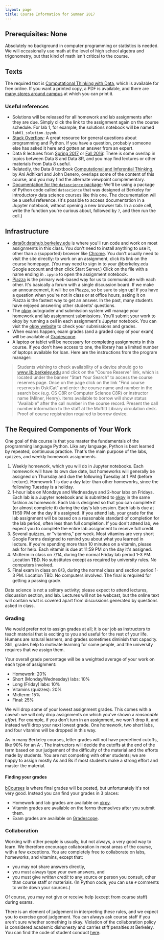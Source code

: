 ```yaml
---
layout: page
title: Course Information for Summer 2017
---
```


## Prerequisites: None
Absolutely no background in computer programming or statistics is needed.  We will occasionally use math at the level 
of high school algebra and trigonometry, but that kind of math isn't critical to the course.

## Texts

The required text is [Computational Thinking with Data](/textbook), which is available for free online.  If you want a printed copy, a PDF is available, and there are [many stores around campus](https://www.yelp.com/search?find_desc=Printing&find_loc=Berkeley,+CA) at which you can print it.

### Useful references
- Solutions will be released for all homework and lab assignments after they are due.  Simply click the link to the assignment again on the course schedule.  For lab 1, for example, the solutions notebook will be named `lab01_solution.ipynb`.
- [Stack Overflow](http://stackoverflow.com): A great resource for general questions about programming and Python.  If you have a question, probably someone else has asked it here and gotten an answer from an expert.
- Data 8 lectures from [Spring 2017](https://data8.org/sp17) or [Fall 2016](https://data8.org/fa16): There is some overlap in topics between Data 8 and Data 8R, and you may find lectures or other materials from Data 8 useful.
- Relatedly, the Data 8 textbook [Computational and Inferential Thinking](http://inferentialthinking.org), by Ani Adhikari and John Denero, overlaps some of the content of this course, and you may find the alternate viewpoint complementary.
- [Documentation for the `datascience` package](https://data8.org/datascience/): We'll be using a package of Python code called `datascience` that was designed at Berkeley for introductory data science courses like this one.  The documentation will be a useful reference.  (It's possible to access documentation in a Jupyter notebook, without opening a new browser tab.  In a code cell, write the function you're curious about, followed by `?`, and then run the cell.)

## Infrastructure
- [data8r.datahub.berkeley.edu](https://data8r.datahub.berkeley.edu) is where you'll run code and work on most assignments in this class.  You don't need to install anything to use it, other than a (supported) browser like [Chrome](https://google.com/chrome).  You don't usually need to visit the site directly: to work on an assignment, click its link on the course homepage.  (You may need to sign in to your @berkeley.edu Google account and then click Start Server.)  Click on the file with a name ending in `.ipynb` to open the assignment notebook.
- [Piazza](https://piazza.com) is the primary web-based way for us to communicate with each other.  It's basically a forum with a single discussion board.  If we make an announcement, it will be on Piazza, so be sure to sign up!  If you have a question when you're not in class or at office hours, asking it on Piazza is the fastest way to get an answer.  In the past, many students have enjoyed answering other students' questions.
- The [okpy](https://okpy.org) autograder and submission system will manage your homework and lab assignment submissions.  You'll submit your work to okpy by running a cell in each assignment's Jupyter notebook.  You can visit the [okpy website](okpy.org) to check your submissions and grades.
- When exams happen, exam grades (and a graded copy of your exam) will be available at [Gradescope](gradescope.com).
- A laptop or tablet will be necessary for completing assignments in this course.  If you don't have access to one, the library has a limited number of laptops available for loan.  Here are the instructions from the program manager:

> Students wishing to check availability of a device should go to <a href='www.lib.berkeley.edu'>www.lib.berkeley.edu</a> and click on the "Course Reserve" link, which is located under the banner "Start Your Search" to access the course reserves page. Once on the page click on the link "Find course reserves in OskiCat" and enter the course name and number in the search box (e.g. CS C8R or Computer Science C8R) or instructor name (Milner, Henry). Items available to borrow will show status "Available" after the call number in the course record. Present the call number information to the staff at the Moffitt Library circulation desk. Proof of course registration required to borrow device.

## The Required Components of Your Work
One goal of this course is that you master the fundamentals of the programming language Python.  Like any language, Python is best learned by repeated, continuous practice.  That's the main purpose of the labs, quizzes, and weekly homework assignments.

1. Weekly homework, which you will do in Jupyter notebooks.  Each homework will have its own due date, but homeworks will generally be assigned on Thursday and due the following Tuesday at 1 PM (before lecture).  Homework 1 is due a day later than other homeworks, since the following Tuesday is a holiday.
2. 1-hour labs on Mondays and Wednesdays and 2-hour labs on Fridays.  Each lab is a Jupyter notebook and is submitted to [okpy](okpy.org) in the same fashion as homework.  Each lab is designed so that you can complete it (or almost complete it) during the day's lab session.  Each lab is due at 11:59 PM on the day it's assigned.  If you attend lab, your grade for the lab assignment will be based on a reasonable standard of completion for the lab period, often less than full completion.  If you don't attend lab, we expect you to complete the entire lab assignment to receive full credit.
3. Several quizzes, or "vitamins," per week.  Most vitamins are very short Google Forms designed to remind you about what you learned in lecture.  If you're spending more than 10 minutes on a vitamin, please ask for help.  Each vitamin is due at 11:59 PM on the day it's assigned.
4. Midterm in class on 7/14, during the normal Friday lab period 1-3 PM. Location TBD. No substitutes except as required by university rules. No computers involved.
5. Final exam in class on 8/3, during the normal class and section period 1-3 PM. Location TBD. No computers involved. The final is required for getting a passing grade.

Data science is not a solitary activity; please expect to attend lectures, discussion section, and lab. Lectures will not be webcast, but the online text will contain what is covered apart from discussions generated by questions asked in class.

### Grading
We would prefer not to assign grades at all; it is our job as instructors to teach material that is exciting to you and useful for the rest of your life. Humans are natural learners, and grades sometimes diminish that capacity. Still, grades help to motivate learning for some people, and the university requires that we assign them.

Your overall grade percentage will be a weighted average of your work on each type of assignment:

* Homework: 20%
* Short (Monday/Wednesday) labs: 10%
* Long (Friday) labs: 10%
* Vitamins (quizzes): 20%
* Midterm: 15%
* Final: 25%

We will drop some of your lowest assignment grades.  This comes with a caveat: we will only drop assignments on which you've shown a *reasonable effort*.  For example, if you don't turn in an assignment, we won't drop it, and instead we'll drop your next lowest grade.  One homework, two short labs, and four vitamins will be dropped in this way.

As in many Berkeley courses, letter grades will not have predefined cutoffs, like 90% for an A-.  The instructors will decide the cutoffs at the end of the term based on our judgement of the difficulty of the material and the efforts made by students.  You are not competing with other students; we are happy to assign mostly As and Bs if most students make a strong effort and master the material.

#### Finding your grades
[bCourses](bcourses.berkeley.edu) is where final grades will be posted, but unfortunately it's not very good.  Instead you can find your grades in 3 places:

* Homework and lab grades are available on [okpy](okpy.org).
* Vitamin grades are available on the forms themselves after you submit them.
* Exam grades are available on [Gradescope](gradescope.com).

### Collaboration
Working with other people is usually, but not always, a very good way to learn.  We therefore encourage collaboration in most areas of the course, with a few exceptions.  You are completely free to collaborate on labs, homeworks, and vitamins, except that:

* you may not share answers directly,
* you must always type your own answers, and
* you must give *written credit* to any source or person you consult, other than course staff or materials.  (In Python code, you can use `#` comments to write down your sources.)

Of course, you may not give or receive help (except from course staff) during exams.

There is an element of judgement in interpreting these rules, and we expect you to exercise good judgement.  You can always ask course staff if you aren't sure whether something is okay.  Violation of the collaboration policy is considered academic dishonesty and carries stiff penalties at Berkeley.  You can find the code of student conduct [here](http://sa.berkeley.edu/conduct/integrity).